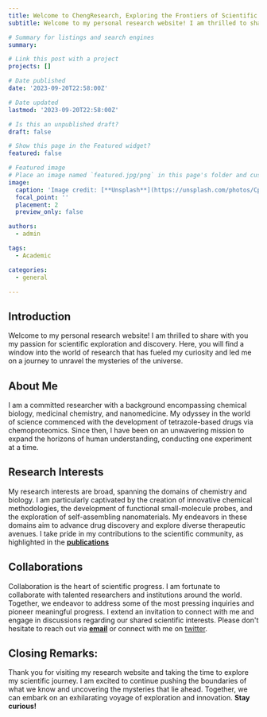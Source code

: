 ```yaml
---
title: Welcome to ChengResearch, Exploring the Frontiers of Scientific Discovery
subtitle: Welcome to my personal research website! I am thrilled to share with you my passion for scientific exploration and discovery. Here, you will find a window into the world of research that has fueled my curiosity and led me on a journey to unravel the mysteries of the universe.

# Summary for listings and search engines
summary: 

# Link this post with a project
projects: []

# Date published
date: '2023-09-20T22:58:00Z'

# Date updated
lastmod: '2023-09-20T22:58:00Z'

# Is this an unpublished draft?
draft: false

# Show this page in the Featured widget?
featured: false

# Featured image
# Place an image named `featured.jpg/png` in this page's folder and customize its options here.
image:
  caption: 'Image credit: [**Unsplash**](https://unsplash.com/photos/CpkOjOcXdUY)'
  focal_point: ''
  placement: 2
  preview_only: false

authors:
  - admin

tags:
  - Academic

categories:
  - general

---
```



## Introduction

Welcome to my personal research website! I am thrilled to share with you my passion for scientific exploration and discovery. Here, you will find a window into the world of research that has fueled my curiosity and led me on a journey to unravel the mysteries of the universe.

## About Me

I am a committed researcher with a background encompassing chemical biology, medicinal chemistry, and nanomedicine. My odyssey in the world of science commenced with the development of tetrazole-based drugs via chemoproteomics. Since then, I have been on an unwavering mission to expand the horizons of human understanding, conducting one experiment at a time.

## Research Interests

My research interests are broad, spanning the domains of chemistry and biology. I am particularly captivated by the creation of innovative chemical methodologies, the development of functional small-molecule probes, and the exploration of self-assembling nanomaterials. My endeavors in these domains aim to advance drug discovery and explore diverse therapeutic avenues. I take pride in my contributions to the scientific community, as highlighted in the  [**publications**](https://chengresearch.com/#featured)

## Collaborations

Collaboration is the heart of scientific progress. I am fortunate to collaborate with talented researchers and institutions around the world. Together, we endeavor to address some of the most pressing inquiries and pioneer meaningful progress. I extend an invitation to connect with me and engage in discussions regarding our shared scientific interests. Please don't hesitate to reach out via [**email**](mailto:ke.cheng@my.cityu.edu.hk) or connect with me on [twitter](www.twitter.com/kecheng55).


## Closing Remarks:

Thank you for visiting my research website and taking the time to explore my scientific journey. I am excited to continue pushing the boundaries of what we know and uncovering the mysteries that lie ahead. Together, we can embark on an exhilarating voyage of exploration and innovation. **Stay curious!**


